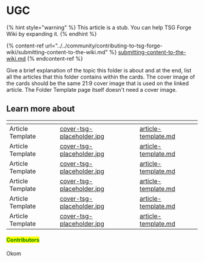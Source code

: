 # UGC

{% hint style="warning" %}
This article is a stub. You can help TSG Forge Wiki by expanding it.
{% endhint %}

{% content-ref url="../../community/contributing-to-tsg-forge-wiki/submitting-content-to-the-wiki.md" %}
[submitting-content-to-the-wiki.md](../../community/contributing-to-tsg-forge-wiki/submitting-content-to-the-wiki.md)
{% endcontent-ref %}



Give a brief explanation of the topic this folder is about and at the end, list all the articles that this folder contains within the cards. The cover image of the cards should be the same 21:9 cover image that is used on the linked article. The Folder Template page itself doesn't need a cover image.



## Learn more about

<table data-view="cards"><thead><tr><th></th><th data-hidden data-card-cover data-type="files"></th><th data-hidden data-card-target data-type="content-ref"></th></tr></thead><tbody><tr><td>Article Template</td><td><a href="../../.gitbook/assets/cover-tsg-placeholder.jpg">cover-tsg-placeholder.jpg</a></td><td><a href="../../community/contributing-to-tsg-forge-wiki/folder-template/article-template.md">article-template.md</a></td></tr><tr><td>Article Template</td><td><a href="../../.gitbook/assets/cover-tsg-placeholder.jpg">cover-tsg-placeholder.jpg</a></td><td><a href="../../community/contributing-to-tsg-forge-wiki/folder-template/article-template.md">article-template.md</a></td></tr><tr><td>Article Template</td><td><a href="../../.gitbook/assets/cover-tsg-placeholder.jpg">cover-tsg-placeholder.jpg</a></td><td><a href="../../community/contributing-to-tsg-forge-wiki/folder-template/article-template.md">article-template.md</a></td></tr><tr><td>Article Template</td><td><a href="../../.gitbook/assets/cover-tsg-placeholder.jpg">cover-tsg-placeholder.jpg</a></td><td><a href="../../community/contributing-to-tsg-forge-wiki/folder-template/article-template.md">article-template.md</a></td></tr><tr><td>Article Template</td><td><a href="../../.gitbook/assets/cover-tsg-placeholder.jpg">cover-tsg-placeholder.jpg</a></td><td><a href="../../community/contributing-to-tsg-forge-wiki/folder-template/article-template.md">article-template.md</a></td></tr><tr><td>Article Template</td><td><a href="../../.gitbook/assets/cover-tsg-placeholder.jpg">cover-tsg-placeholder.jpg</a></td><td><a href="../../community/contributing-to-tsg-forge-wiki/folder-template/article-template.md">article-template.md</a></td></tr></tbody></table>



#### <mark style="color:green;">Contributors</mark>

Okom
